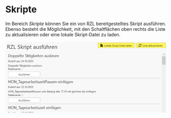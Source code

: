 # Skripte

Im Bereich *Skripte* können Sie ein von RZL bereitgestelltes Skript
ausführen. Ebenso besteht die Möglichkeit, mit den Schaltflächen oben
rechts die Liste zu aktualisieren oder eine lokale Skript-Datei zu laden.

![Skripte - RZL Skript ausführen](img/Skripte_RZLSkriptAusfuehren.png)

